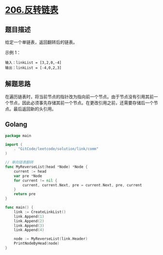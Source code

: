# [206.反转链表](https://leetcode-cn.com/problems/reverse-linked-list/)

## 题目描述

给定一个单链表，返回翻转后的链表。

示例 1：

```
输入：linkList = [3,2,0,-4]
输出：linkList = [-4,0,2,3]
```

## 解题思路

在遍历链表时，将当前节点的指针改为指向前一个节点。由于节点没有引用其前一个节点，因此必须事先存储其前一个节点。在更改引用之前，还需要存储后一个节点。最后返回新的头引用。

## Golang

```go
package main

import (
	. "GitCode/leetcode/solution/link/comm"
)

// 单向链表翻转
func MyReverseList(head *Node) *Node {
	current := head
	var pre *Node
	for current != nil {
		current, current.Next, pre = current.Next, pre, current
	}
	return pre
}

func main() {
	link := CreateLinkList()
	link.Append(1)
	link.Append(2)
	link.Append(3)
	link.Append(4)

	node := MyReverseList(link.Header)
	PrintNodeByHead(node)	
}
```
